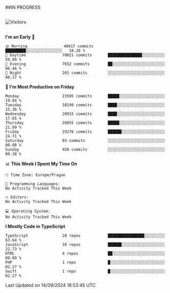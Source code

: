 ##IN PROGRESS
##
![Visitors](https://komarev.com/ghpvc/?username=petrbui&style=for-the-badge&label=Visitors+👀)



##
<!--
[![My GitHub stats](https://github-readme-stats.vercel.app/api?username=petrbui&theme=github_dark)](https://github.com/anuraghazra/github-readme-stats)

[![My wakatime stats](https://github-readme-stats.vercel.app/api/wakatime?username=petrbui&theme=github_dark)](https://github.com/anuraghazra/github-readme-stats)
-->
<!--START_SECTION:waka-->
**I'm an Early 🐤** 

```text
🌞 Morning                40617 commits       █████████░░░░░░░░░░░░░░░░   34.28 % 
🌆 Daytime                70021 commits       ███████████████░░░░░░░░░░   59.09 % 
🌃 Evening                7652 commits        ██░░░░░░░░░░░░░░░░░░░░░░░   06.46 % 
🌙 Night                  203 commits         ░░░░░░░░░░░░░░░░░░░░░░░░░   00.17 % 
```
📅 **I'm Most Productive on Friday** 

```text
Monday                   23505 commits       █████░░░░░░░░░░░░░░░░░░░░   19.84 % 
Tuesday                  18199 commits       ████░░░░░░░░░░░░░░░░░░░░░   15.36 % 
Wednesday                20915 commits       ████░░░░░░░░░░░░░░░░░░░░░   17.65 % 
Thursday                 26055 commits       █████░░░░░░░░░░░░░░░░░░░░   21.99 % 
Friday                   29276 commits       ██████░░░░░░░░░░░░░░░░░░░   24.71 % 
Saturday                 93 commits          ░░░░░░░░░░░░░░░░░░░░░░░░░   00.08 % 
Sunday                   450 commits         ░░░░░░░░░░░░░░░░░░░░░░░░░   00.38 % 
```


📊 **This Week I Spent My Time On** 

```text
🕑︎ Time Zone: Europe/Prague

💬 Programming Languages: 
No Activity Tracked This Week

🔥 Editors: 
No Activity Tracked This Week

💻 Operating System: 
No Activity Tracked This Week
```

**I Mostly Code in TypeScript** 

```text
TypeScript               28 repos            ████████████████░░░░░░░░░   63.64 % 
JavaScript               10 repos            ██████░░░░░░░░░░░░░░░░░░░   22.73 % 
HTML                     4 repos             ██░░░░░░░░░░░░░░░░░░░░░░░   09.09 % 
PHP                      1 repo              █░░░░░░░░░░░░░░░░░░░░░░░░   02.27 % 
Swift                    1 repo              █░░░░░░░░░░░░░░░░░░░░░░░░   02.27 % 
```




 Last Updated on 14/09/2024 18:53:45 UTC
<!--END_SECTION:waka-->
